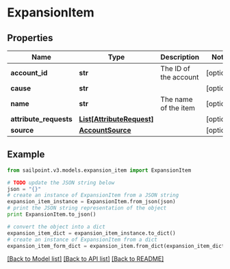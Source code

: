 # ExpansionItem


## Properties

Name | Type | Description | Notes
------------ | ------------- | ------------- | -------------
**account_id** | **str** | The ID of the account | [optional] 
**cause** | **str** |  | [optional] 
**name** | **str** | The name of the item | [optional] 
**attribute_requests** | [**List[AttributeRequest]**](AttributeRequest.md) |  | [optional] 
**source** | [**AccountSource**](AccountSource.md) |  | [optional] 

## Example

```python
from sailpoint.v3.models.expansion_item import ExpansionItem

# TODO update the JSON string below
json = "{}"
# create an instance of ExpansionItem from a JSON string
expansion_item_instance = ExpansionItem.from_json(json)
# print the JSON string representation of the object
print ExpansionItem.to_json()

# convert the object into a dict
expansion_item_dict = expansion_item_instance.to_dict()
# create an instance of ExpansionItem from a dict
expansion_item_form_dict = expansion_item.from_dict(expansion_item_dict)
```
[[Back to Model list]](../README.md#documentation-for-models) [[Back to API list]](../README.md#documentation-for-api-endpoints) [[Back to README]](../README.md)


